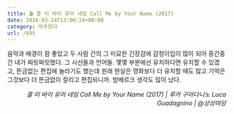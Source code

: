 ```yaml
---
title: 🎬 콜 미 바이 유어 네임 Call Me by Your Name (2017)
date: 2018-03-24T13:00:24+00:00
category: 마주한다
url: /695
---
```


음악과 배경이 참 좋았고 두 사람 간의 그 미묘한 긴장감에 감정이입이 많이 되어 중간중간 내가 찌릿찌릿했다. 그 시선들과 언어들. 몇몇 부분에선 유치하다면 유치할 수 있겠고, 뜬금없는 편집에 놀라기도 했는데 원래 현실은 영화보다 더 유치할 때도 많고 기억은 그것보다 더 뜬금없이 잘리고 편집되니까. 밤베르크 생각도 많이 났다.

<p style="text-align:right">
  <em>콜 미 바이 유어 네임 Call Me by Your Name (2017) | 루카 구아다니노 Luca Guadagnino</em><em>&nbsp;| @상상마당</em>
</p>